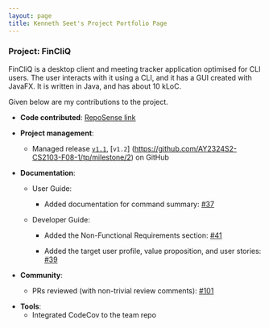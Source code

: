 ```yaml
---
layout: page
title: Kenneth Seet's Project Portfolio Page
---
```


### Project: FinCliQ

FinCliQ is a desktop client and meeting tracker application optimised for CLI users.
The user interacts with it using a CLI, and it has a GUI created with JavaFX. It is written in Java, and has about 10 kLoC.

Given below are my contributions to the project.


* **Code contributed**: [RepoSense link](https://nus-cs2103-ay2324s2.github.io/tp-dashboard/?search=&sort=groupTitle&sortWithin=title&timeframe=commit&mergegroup=&groupSelect=groupByRepos&breakdown=true&checkedFileTypes=docs~functional-code~test-code~other&since=2024-02-23&tabOpen=true&tabType=authorship&tabAuthor=itstrueitstrueitsrealitsreal&tabRepo=AY2324S2-CS2103-F08-1%2Ftp%5Bmaster%5D&authorshipIsMergeGroup=false&authorshipFileTypes=docs~functional-code~test-code~other&authorshipIsBinaryFileTypeChecked=false&authorshipIsIgnoredFilesChecked=false)


* **Project management**:
    * Managed release [`v1.1`](https://github.com/AY2324S2-CS2103-F08-1/tp/milestone/1), [`v1.2`]
      (https://github.com/AY2324S2-CS2103-F08-1/tp/milestone/2) on GitHub

[//]: # (* **Enhancements to existing features**:)


* **Documentation**:

    * User Guide:

        * Added documentation for command summary: [\#37](https://github.com/AY2324S2-CS2103-F08-1/tp/issues/37)

    * Developer Guide:

        * Added the Non-Functional Requirements section: [\#41](https://github.com/AY2324S2-CS2103-F08-1/tp/issues/41)

        * Added the target user profile, value proposition, and user stories: [\#39](https://github.com/AY2324S2-CS2103-F08-1/tp/issues/39)

* **Community**:

    * PRs reviewed (with non-trivial review comments): [\#101](https://github.com/AY2324S2-CS2103-F08-1/tp/pull/101)

[//]: # (    * Contributed to forum discussions &#40;examples: [1]&#40;&#41;, [2]&#40;&#41;, [3]&#40;&#41;, [4]&#40;&#41;&#41;)

[//]: # (    * Reported bugs and suggestions for other teams in the class &#40;examples: [1]&#40;&#41;, [2]&#40;&#41;, [3]&#40;&#41;&#41;)

[//]: # (    * Some parts of the history feature I added was adopted by several other class mates &#40;[1]&#40;&#41;, [2]&#40;&#41;&#41;)

* **Tools**:
    * Integrated CodeCov to the team repo
